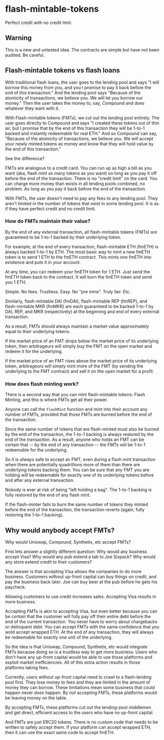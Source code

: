 # flash-mintable-tokens

Perfect credit with no credit limit.

## Warning

This is a new and untested idea. The contracts are simple but have not been audited. Be careful.

## Flash-mintable tokens vs flash loans

With traditional flash loans, the user goes to the lending pool and says "I will borrow this money from you, and you I promise to pay it back before the end of this transaction." And the lending pool says "Because of the atomicity of transactions, we believe you. We will let you borrow our money." Then the user takes the money to, say, Compound and does whatever they want with it.

With Flash-mintable tokens (FMTs), we cut out the lending pool entirely. The user goes directly to Compound and says "I created these tokens out of thin air, but I promise that by the end of this transaction they will be 1-to-1 backed and instantly redeemable for real ETH." And so Compound can say, "Because of the atomicity of transactions, we believe you. We will accept your newly minted tokens as money and know that they will hold value by the end of this transaction."

See the difference?

FMTs are analogous to a credit card. You can run up as high a bill as you want (aka, flash mint as many tokens as you want) so long as you pay it off before the end of the transaction. There is no "credit limit" on the card. You can charge more money than exists in all lending pools combined, no problem. As long as you pay it back before the end of the transaction.

With FMTs, the user doesn't need to pay any fees to any lending pool. They aren't limited in the number of tokens that exist in some lending pool. It is as if they have perfect credit and no credit limit.

### How do FMTs maintain their value?

By the end of any external transaction, all flash-mintable tokens (FMTs) are guaranteed to be 1-to-1 backed by their underlying token.

For example, at the end of every transaction, flash-mintable ETH (fmETH) is always backed 1-to-1 by ETH. The most basic way to mint a new fmETH token is to send 1 ETH to the fmETH contract. This mints one fmETH into existence and puts it in your account.

At any time, you can redeem your fmETH token for 1 ETH. Just send the fmETH token back to the contract. It will burn the fmETH token and send you 1 ETH.

Simple. No fees. Trustless. Easy. No "pre mine". Truly fair. Etc.

Similarly, flash-mintable DAI (fmDAI), flash-mintable REP (fmREP), and flash-mintable MKR (fmMKR) are each guaranteed to be backed 1-to-1 by DAI, REP, and MKR (respectively) at the beginning and end of every external transaction.

As a result, FMTs should always maintain a market value approximately equal to their underlying tokens.

If the market price of an FMT drops below the market price of its underlying token, then arbitrageurs will simply buy the FMT on the open market and redeem it for the underlying.

If the market price of an FMT rises above the market price of its underlying token, arbitrageurs will simply mint more of the FMT (by sending the underlying to the FMT contract) and sell it on the open market for a profit.


### How does flash minting work?

There is a second way that you can mint flash-mintable tokens: Flash Minting, and this is where FMTs get all their power.

Anyone can call the `flashMint` function and mint into their account any number of FMTs, provided that those FMTs are burned before the end of the transaction.

Since the same number of tokens that are flash-minted must also be burned by the end of the transaction, the 1-to-1 backing is always restored by the end of the transaction. As a result, anyone who holds an FMT can be certain that -- by the end of any transaction -- the FMTs will be 1-to-1 redeemable for the underlying.

So it is _always_ safe to accept an FMT, even during a flash mint transaction when there are potentially quadrillions more of them than there are underlying tokens backing them. You can be sure that any FMT you are holding will be redeemable for exactly one of its underlying tokens before and after any external transaction.

Nobody is ever at risk of being "left holding a bag". The 1-to-1 backing is fully restored by the end of any flash mint.

If the flash-minter fails to burn the same number of tokens they minted before the end of the transaction, the transaction reverts (again, fully restoring the 1-to-1 backing).

## Why would anybody accept FMTs?

Why would Uniswap, Compound, Synthetix, etc accept FMTs?

First lets answer a slightly different question: Why would any business accept Visa? Why would any pub extend a tab to Joe Sixpack? Why would any store extend credit to their customers?

The answer is that accepting Visa allows the companies to do more business. Customers without up-front capital can buy things on credit, and pay the business back later. Joe can buy beer at the pub before he gets his paycheck.

Allowing customers to use credit increases sales. Accepting Visa results in more business.

Accepting FMTs is akin to accepting Visa, but even better because you can be _certain_ that the customer will fully pay off their entire debt before the end of the current transaction. You never have to worry about chargebacks or delinquent debt. You can accept FMTs with the same confidence that you wold accept wrapped ETH. At the end of any transaction, they will always be redeemable for exactly one unit of the underlying.

So the idea is that Uniswap, Compound, Synthetix, etc would integrate FMTs because doing so is a trustless way to get more business. Users who don't have any up-front capital would be able to use those platforms and exploit market inefficiencies. All of this extra action results in those platforms taking fees.

Currently, users without up-front capital need to crawl to a flash-lending pool first. They lose money to fees and they are limited in the amount of money they can borrow. These limitations mean some business that _could_ happen never _does_ happen. By _not_ accepting FMTs, these platforms would be leaving money on the table.

By accepting FMTs, these platforms cut out the lending-pool middlemen and get direct, efficient access to the users who have no up-front capital.

And FMTs are just ERC20 tokens. There is no custom code that needs to be written to safely accept them. If your platform can accept wrapped ETH, then it can use the exact same code to accept fmETH.

